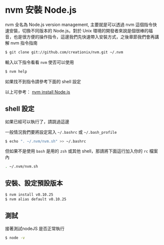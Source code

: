 # nvm 安裝 Node.js

nvm 全名為 Node.js version management, 主要就是可以透過 nvm 這個指令快速安裝，切換不同版本的 Node.js。對於 Unix 環境的開發者來說是個很棒的福音，也是很方便的操作指令，這邊我們先快速帶入安裝方式，之後章節我們會再講解 nvm 指令指南

```bash
$ git clone git://github.com/creationix/nvm.git ~/.nvm
```

輸入以下指令看看 `nvm` 使否可以使用

```bash
$ nvm help
```

如果找不到指令請參考下面的 shell 設定

以上可參考： [nvm install Node.js](http://dreamerslab.com/blog/tw/how-to-setup-a-node-js-development-environment-on-ubuntu-11-04/)

## shell 設定

如果已經可以執行了，請跳過這邊

一般情況我們要將設定寫入 `~/.bashrc` 或 `~/.bash_profile`

```bash
$ echo ". ~/.nvm/nvm.sh" >> ~/.bashrc
```

但如果不是使用 `bash` 是用的 `zsh` 或其他 shell，那請將下面這行加入你的 `rc` 檔案內

```bash
. ~/.nvm/nvm.sh
```

## 安裝、設定預設版本

```bash
$ nvm install v0.10.25
$ nvm alias default v0.10.25
```

## 測試

接著測試nodeJS 是否正常執行

```bash
$ node -v
```
